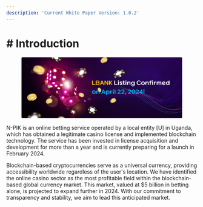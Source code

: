 ```yaml
---
description: 'Current White Paper Version: 1.0.2'
---
```


# # Introduction

<figure><img src=".gitbook/assets/paper1.png" alt=""><figcaption></figcaption></figure>

N-PIK is an online betting service operated by a local entity \[U] in Uganda, which has obtained a legitimate casino license and implemented blockchain technology. The service has been invested in license acquisition and development for more than a year and is currently preparing for a launch in February 2024.

Blockchain-based cryptocurrencies serve as a universal currency, providing accessibility worldwide regardless of the user's location. We have identified the online casino sector as the most profitable field within the blockchain-based global currency market. This market, valued at $5 billion in betting alone, is projected to expand further in 2024. With our commitment to transparency and stability, we aim to lead this anticipated market.
